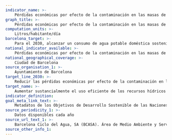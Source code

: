 ```yaml
---
indicator_name: >-
    Pérdidas económicas por efecto de la contaminación en las masas de agua subterráneas
graph_title: >-
    Pérdidas económicas por efecto de la contaminación en las masas de agua subterráneas
computation_units: >-
    Litros/habitante/día
barcelona_target: >-
    Para el 2030, alcanzar un consumo de agua potable doméstica sostenible, gracias a medidas de eficiencia y ahorro
national_indicator_available: >-
    Pérdidas económicas por efecto de la contaminación en las masas de agua subterráneas
national_geographical_coverage: >-
    Ciudad de Barcelona
source_organisation_1: >-
    Ayuntamiento de Barcelona
target_line_2030: >-
    Reducir las pérdidas económicas por efecto de la contaminación en las masas de agua subterráneas a menos de 10.985.907 euros
target_name: >-
    Aumentar sustancialmente el uso eficiente de los recursos hídricos en todos los sectores y asegurar la sostenibilidad de la extracción y del suministro de agua potable para hacer frente a la escasez de agua y reducir notablemente el número de personas que sufren de escasez de agua
indicator_definition:
goal_meta_link_text: >-
    Metadatos de los Objetivos de Desarrollo Sostenible de las Naciones Unidas (pdf 894kB)
source_periodicity_1: >-
    Datos disponibles cada año
source_url_text_1: >-
    Barcelona Ciclo del Agua, SA (BCASA). Área de Medio Ambiente y Servicios Urbanos 
source_other_info_1:
---
```

